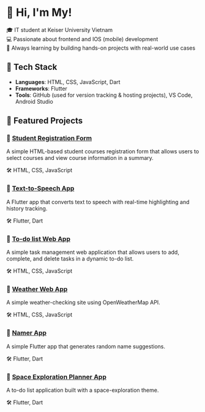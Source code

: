 # 👋 Hi, I'm My!

🎓 IT student at Keiser University Vietnam  
💻 Passionate about frontend and IOS (mobile) development  
🌱 Always learning by building hands-on projects with real-world use cases

## 🔧 Tech Stack
- **Languages**: HTML, CSS, JavaScript, Dart
- **Frameworks**: Flutter
- **Tools**: GitHub (used for version tracking & hosting projects), VS Code, Android Studio

## 🚀 Featured Projects

### 📌 [Student Registration Form](https://github.com/maimy-portfolio/student-registration-form)
A simple HTML-based student courses registration form that allows users to select courses and view course information in a summary.  

🛠️ HTML, CSS, JavaScript

### 📌 [Text-to-Speech App](https://github.com/maimy-portfolio/text-to-speech-app)
A Flutter app that converts text to speech with real-time highlighting and history tracking.  

🛠️ Flutter, Dart

### 📌 [To-do list Web App](https://github.com/maimy-portfolio/To-do-list-web-app)
A simple task management web application that allows users to add, complete, and delete tasks in a dynamic to-do list. 

🛠️ HTML, CSS, JavaScript

### 📌 [Weather Web App](https://github.com/maimy-portfolio/Weather-web-app)
A simple weather-checking site using OpenWeatherMap API.  

🛠️ HTML, CSS, JavaScript

### 📌 [Namer App](https://github.com/maimy-portfolio/namer_app)
A simple Flutter app that generates random name suggestions. 

🛠️ Flutter, Dart

### 📌 [Space Exploration Planner App](https://github.com/maimy-portfolio/Space-exploration-planner-app)
A to-do list application built with a space-exploration theme.

🛠️ Flutter, Dart

